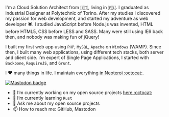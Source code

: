 I'm a Cloud Solution Architect from 🇮🇹, living in 🇵🇱. I graduated as Industrial Designer at Polytechnic of Torino. After my studies I discovered my passion for web development, and started my adventure as web developer 🕷️. I studied JavaScript before Node.js was invented, HTML before HTML5, CSS before LESS and SASS. Many were still using IE6 back then, and nobody was making fun of jQuery!

I built my first web app using `PHP`, `MySQL`, `Apache` on `Windows` (WAMP). Since then, I built many web applications, using different tech stacks, both server and client side. I'm expert of Single Page Applications, I started with `Backbone`, `RequireJS`, and `Grunt`. 

I ❤️ many things in life. I maintain everything [in Neoteroi :octocat:](https://github.com/Neoteroi).

[![Mastodon badge](https://img.shields.io/badge/Mastodon-Profile-purple?logo=mastodon&&labelColor=450657)](https://masto.ai/@robertoprevato/)

- 🔭 I’m currently working on my open source projects [here :octocat:](https://github.com/Neoteroi)
- 🌱 I’m currently learning `Rust`
- 💬 Ask me about my open source projects
- 📫 How to reach me: GitHub, Mastodon
